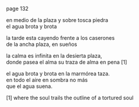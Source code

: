 
page 132

en medio de la plaza y sobre tosca piedra   
el agua brota y brota

la tarde esta cayendo frente a los caserones   
de la ancha plaza, en sueños

la calma es infinita en la desierta plaza,   
donde pasea el alma su traza de alma en pena [1]

el agua brota y brota en la marmórea taza.   
en todo el aire en sombra no más   
que el agua suena.

[1] where the soul trails the outline of a tortured soul
